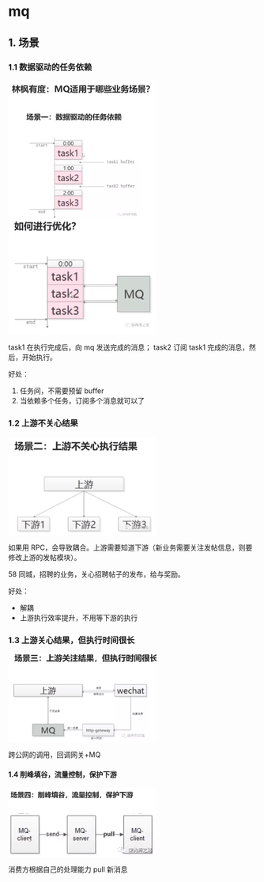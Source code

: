 # mq

## 1. 场景

### 1.1 数据驱动的任务依赖

 <img src="./image.png" width = "300" alt="图片名称" align=center />

 <img src="./image-1.png" width = "300" alt="图片名称" align=center />

task1 在执行完成后，向 mq 发送完成的消息；
task2 订阅 task1 完成的消息，然后，开始执行。

好处：
1. 任务间，不需要预留 buffer
2. 当依赖多个任务，订阅多个消息就可以了

### 1.2 上游不关心结果

 <img src="./image-2.png" width = "300" alt="图片名称" align=center />

如果用 RPC，会导致耦合。上游需要知道下游（新业务需要关注发帖信息，则要修改上游的发帖模块）。

58 同城，招聘的业务，关心招聘帖子的发布，给与奖励。

好处：
- 解耦
- 上游执行效率提升，不用等下游的执行

### 1.3 上游关心结果，但执行时间很长

 <img src="./image-3.png" width = "300" alt="图片名称" align=center />

跨公网的调用，回调网关+MQ

#### 1.4 削峰填谷，流量控制，保护下游

<img src="./image-4.png" width = "300" alt="图片名称" align=center />

消费方根据自己的处理能力 pull 新消息